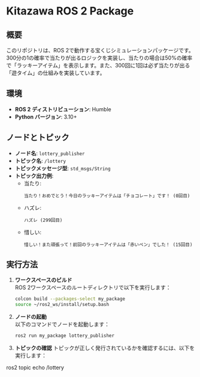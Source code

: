 # Kitazawa ROS 2 Package

## 概要
このリポジトリは、ROS 2で動作する宝くじシミュレーションパッケージです。  
300分の1の確率で当たりが出るロジックを実装し、当たりの場合は50%の確率で「ラッキーアイテム」を表示します。また、300回に1回は必ず当たりが出る「遊タイム」の仕組みを実装しています。

## 環境
- **ROS 2 ディストリビューション**: Humble
- **Python バージョン**: 3.10+

## ノードとトピック
- **ノード名**: `lottery_publisher`
- **トピック名**: `/lottery`
- **トピックメッセージ型**: `std_msgs/String`
- **トピック出力例**:
  - 当たり:
    ```
    当たり！おめでとう！今日のラッキーアイテムは「チョコレート」です！ (0回目)
    ```
  - ハズレ:
    ```
    ハズレ (299回目)
    ```
  - 惜しい:
    ```
    惜しい！また頑張って！前回のラッキーアイテムは「赤いペン」でした！ (15回目)
    ```

## 実行方法
1. **ワークスペースのビルド**  
   ROS 2ワークスペースのルートディレクトリで以下を実行します：  
   ```bash
   colcon build --packages-select my_package
   source ~/ros2_ws/install/setup.bash

2. **ノードの起動**  
以下のコマンドでノードを起動します：
   ```bash
   ros2 run my_package lottery_publisher

3. **トピックの確認**
トピックが正しく発行されているかを確認するには、以下を実行します：

ros2 topic echo /lottery
